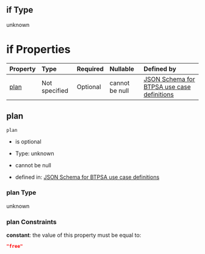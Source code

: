 ## if Type

unknown

# if Properties

| Property      | Type          | Required | Nullable       | Defined by                                                                                                                                                                                                                                  |
| :------------ | :------------ | :------- | :------------- | :------------------------------------------------------------------------------------------------------------------------------------------------------------------------------------------------------------------------------------------ |
| [plan](#plan) | Not specified | Optional | cannot be null | [JSON Schema for BTPSA use case definitions](btpsa-usecase-properties-services-items-allof-2-then-allof-42-then-allof-0-if-properties-plan.md "undefined#/properties/services/items/allOf/2/then/allOf/42/then/allOf/0/if/properties/plan") |

## plan



`plan`

*   is optional

*   Type: unknown

*   cannot be null

*   defined in: [JSON Schema for BTPSA use case definitions](btpsa-usecase-properties-services-items-allof-2-then-allof-42-then-allof-0-if-properties-plan.md "undefined#/properties/services/items/allOf/2/then/allOf/42/then/allOf/0/if/properties/plan")

### plan Type

unknown

### plan Constraints

**constant**: the value of this property must be equal to:

```json
"free"
```
